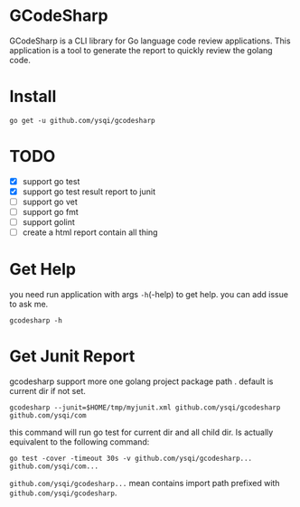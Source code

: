# GCodeSharp

GCodeSharp is a CLI library for Go language code review applications.
This application is a tool to generate the report to quickly review the golang code.

# Install
```shell
go get -u github.com/ysqi/gcodesharp
```

# TODO

- [x] support go test
- [x] support go test result report to junit
- [ ] support go vet
- [ ] support go fmt
- [ ] support golint
- [ ] create a html report contain all thing

# Get Help
you need run application with args `-h`(-help) to get help.
you can add issue to ask me.
```shell
gcodesharp -h
```

# Get Junit Report

gcodesharp support more one golang project package path . default is current dir if not set.

```shell
gcodesharp --junit=$HOME/tmp/myjunit.xml github.com/ysqi/gcodesharp github.com/ysqi/com
```
this command will run go test for current dir and all child dir. Is actually equivalent to the following command:
```shell
go test -cover -timeout 30s -v github.com/ysqi/gcodesharp... github.com/ysqi/com...
```
`github.com/ysqi/gcodesharp...` mean contains import path prefixed with `github.com/ysqi/gcodesharp`.
